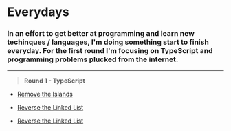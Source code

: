# Everydays

### In an effort to get better at programming and learn new techinques / languages, I'm doing something start to finish everyday. For the first round I'm focusing on TypeScript and programming problems plucked from the internet.

-----

>**Round 1 - TypeScript**

* [Remove the Islands](./25-11-2021_remove-islands/README.md)

* [Reverse the Linked List](./26-11-2021_reverse-linked-list/README.md)

* [Reverse the Linked List](./27-11-2021_fibonacci/README.md)
